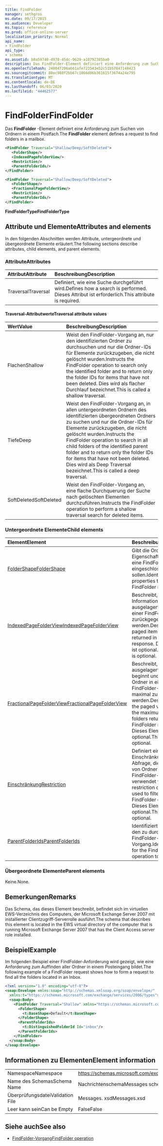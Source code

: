 ```yaml
---
title: FindFolder
manager: sethgros
ms.date: 09/17/2015
ms.audience: Developer
ms.topic: reference
ms.prod: office-online-server
localization_priority: Normal
api_name:
- FindFolder
api_type:
- schema
ms.assetid: b8a59740-d978-454c-9629-a10792385ba0
description: Das FindFolder-Element definiert eine Anforderung zum Suchen von Ordnern in einem Postfach.
ms.openlocfilehash: 248047206a661afe723543e52c51b57847148423
ms.sourcegitcommit: 88ec988f2bb67c1866d06b361615f3674a24e795
ms.translationtype: MT
ms.contentlocale: de-DE
ms.lasthandoff: 06/03/2020
ms.locfileid: "44462577"
---
```

# <a name="findfolder"></a><span data-ttu-id="4f73c-103">FindFolder</span><span class="sxs-lookup"><span data-stu-id="4f73c-103">FindFolder</span></span>

<span data-ttu-id="4f73c-104">Das **FindFolder** -Element definiert eine Anforderung zum Suchen von Ordnern in einem Postfach.</span><span class="sxs-lookup"><span data-stu-id="4f73c-104">The **FindFolder** element defines a request to find folders in a mailbox.</span></span> 
  
```xml
<FindFolder Traversal="Shallow/Deep/SoftDeleted">
   <FolderShape/>
   <IndexedPageFolderView/>
   <Restriction/>
   <ParentFolderIds/>
</FindFolder>
```

```xml
<FindFolder Traversal="Shallow/Deep/SoftDeleted">
   <FolderShape/>
   <FractionalPageFolderView/>
   <Restriction/>
   <ParentFolderIds/>
</FindFolder>
```

<span data-ttu-id="4f73c-105">**FindFolderType**</span><span class="sxs-lookup"><span data-stu-id="4f73c-105">**FindFolderType**</span></span>

## <a name="attributes-and-elements"></a><span data-ttu-id="4f73c-106">Attribute und Elemente</span><span class="sxs-lookup"><span data-stu-id="4f73c-106">Attributes and elements</span></span>

<span data-ttu-id="4f73c-107">In den folgenden Abschnitten werden Attribute, untergeordnete und übergeordnete Elemente erläutert.</span><span class="sxs-lookup"><span data-stu-id="4f73c-107">The following sections describe attributes, child elements, and parent elements.</span></span>
  
### <a name="attributes"></a><span data-ttu-id="4f73c-108">Attribute</span><span class="sxs-lookup"><span data-stu-id="4f73c-108">Attributes</span></span>

|<span data-ttu-id="4f73c-109">**Attribut**</span><span class="sxs-lookup"><span data-stu-id="4f73c-109">**Attribute**</span></span>|<span data-ttu-id="4f73c-110">**Beschreibung**</span><span class="sxs-lookup"><span data-stu-id="4f73c-110">**Description**</span></span>|
|:-----|:-----|
|<span data-ttu-id="4f73c-111">Traversal</span><span class="sxs-lookup"><span data-stu-id="4f73c-111">Traversal</span></span>  <br/> |<span data-ttu-id="4f73c-112">Definiert, wie eine Suche durchgeführt wird.</span><span class="sxs-lookup"><span data-stu-id="4f73c-112">Defines how a search is performed.</span></span> <span data-ttu-id="4f73c-113">Dieses Attribut ist erforderlich.</span><span class="sxs-lookup"><span data-stu-id="4f73c-113">This attribute is required.</span></span>  <br/> |
   
#### <a name="traversal-attribute-values"></a><span data-ttu-id="4f73c-114">Traversal-Attributwerte</span><span class="sxs-lookup"><span data-stu-id="4f73c-114">Traversal attribute values</span></span>

|<span data-ttu-id="4f73c-115">**Wert**</span><span class="sxs-lookup"><span data-stu-id="4f73c-115">**Value**</span></span>|<span data-ttu-id="4f73c-116">**Beschreibung**</span><span class="sxs-lookup"><span data-stu-id="4f73c-116">**Description**</span></span>|
|:-----|:-----|
|<span data-ttu-id="4f73c-117">Flachen</span><span class="sxs-lookup"><span data-stu-id="4f73c-117">Shallow</span></span>  <br/> |<span data-ttu-id="4f73c-118">Weist den FindFolder-Vorgang an, nur den identifizierten Ordner zu durchsuchen und nur die Ordner-IDs für Elemente zurückzugeben, die nicht gelöscht wurden.</span><span class="sxs-lookup"><span data-stu-id="4f73c-118">Instructs the FindFolder operation to search only the identified folder and to return only the folder IDs for items that have not been deleted.</span></span> <span data-ttu-id="4f73c-119">Dies wird als flacher Durchlauf bezeichnet.</span><span class="sxs-lookup"><span data-stu-id="4f73c-119">This is called a shallow traversal.</span></span>  <br/> |
|<span data-ttu-id="4f73c-120">Tiefe</span><span class="sxs-lookup"><span data-stu-id="4f73c-120">Deep</span></span>  <br/> |<span data-ttu-id="4f73c-121">Weist den FindFolder-Vorgang an, in allen untergeordneten Ordnern des identifizierten übergeordneten Ordners zu suchen und nur die Ordner-IDs für Elemente zurückzugeben, die nicht gelöscht wurden.</span><span class="sxs-lookup"><span data-stu-id="4f73c-121">Instructs the FindFolder operation to search in all child folders of the identified parent folder and to return only the folder IDs for items that have not been deleted.</span></span> <span data-ttu-id="4f73c-122">Dies wird als Deep Traversal bezeichnet.</span><span class="sxs-lookup"><span data-stu-id="4f73c-122">This is called a deep traversal.</span></span>  <br/> |
|<span data-ttu-id="4f73c-123">SoftDeleted</span><span class="sxs-lookup"><span data-stu-id="4f73c-123">SoftDeleted</span></span>  <br/> |<span data-ttu-id="4f73c-124">Weist den FindFolder-Vorgang an, eine flache Durchquerung der Suche nach gelöschten Elementen durchzuführen.</span><span class="sxs-lookup"><span data-stu-id="4f73c-124">Instructs the FindFolder operation to perform a shallow traversal search for deleted items.</span></span>  <br/> |
   
### <a name="child-elements"></a><span data-ttu-id="4f73c-125">Untergeordnete Elemente</span><span class="sxs-lookup"><span data-stu-id="4f73c-125">Child elements</span></span>

|<span data-ttu-id="4f73c-126">**Element**</span><span class="sxs-lookup"><span data-stu-id="4f73c-126">**Element**</span></span>|<span data-ttu-id="4f73c-127">**Beschreibung**</span><span class="sxs-lookup"><span data-stu-id="4f73c-127">**Description**</span></span>|
|:-----|:-----|
|[<span data-ttu-id="4f73c-128">FolderShape</span><span class="sxs-lookup"><span data-stu-id="4f73c-128">FolderShape</span></span>](foldershape.md) <br/> |<span data-ttu-id="4f73c-129">Gibt die Ordner Eigenschaften an, die in eine FindFolder-Antwort eingeschlossen werden sollen.</span><span class="sxs-lookup"><span data-stu-id="4f73c-129">Identifies the folder properties to include in a FindFolder response.</span></span>  <br/> |
|[<span data-ttu-id="4f73c-130">IndexedPageFolderView</span><span class="sxs-lookup"><span data-stu-id="4f73c-130">IndexedPageFolderView</span></span>](indexedpagefolderview.md) <br/> |<span data-ttu-id="4f73c-131">Beschreibt, wie Informationen zum ausgelagerten Element in einer FindFolder-Antwort zurückgegeben werden.</span><span class="sxs-lookup"><span data-stu-id="4f73c-131">Describes how paged item information is returned in a FindFolder response.</span></span> <span data-ttu-id="4f73c-132">Dieses Element ist optional.</span><span class="sxs-lookup"><span data-stu-id="4f73c-132">This element is optional.</span></span>  <br/> |
|[<span data-ttu-id="4f73c-133">FractionalPageFolderView</span><span class="sxs-lookup"><span data-stu-id="4f73c-133">FractionalPageFolderView</span></span>](fractionalpagefolderview.md) <br/> |<span data-ttu-id="4f73c-134">Beschreibt, wo die ausgelagerte Ansicht beginnt und wie viele Ordner in einer FindFolder-Anforderung maximal zurückgegeben werden.</span><span class="sxs-lookup"><span data-stu-id="4f73c-134">Describes where the paged view starts and the maximum number of folders returned in a FindFolder request.</span></span> <span data-ttu-id="4f73c-135">Dieses Element ist optional.</span><span class="sxs-lookup"><span data-stu-id="4f73c-135">This element is optional.</span></span>  <br/> |
|[<span data-ttu-id="4f73c-136">Einschränkung</span><span class="sxs-lookup"><span data-stu-id="4f73c-136">Restriction</span></span>](restriction.md) <br/> |<span data-ttu-id="4f73c-137">Definiert eine Einschränkung oder Abfrage, die zum Filtern von Ordnern in einem FindFolder-Vorgang verwendet wird.</span><span class="sxs-lookup"><span data-stu-id="4f73c-137">Defines a restriction or query that is used to filter folders in a FindFolder operation.</span></span> <span data-ttu-id="4f73c-138">Dieses Element ist optional.</span><span class="sxs-lookup"><span data-stu-id="4f73c-138">This element is optional.</span></span>  <br/> |
|[<span data-ttu-id="4f73c-139">ParentFolderIds</span><span class="sxs-lookup"><span data-stu-id="4f73c-139">ParentFolderIds</span></span>](parentfolderids.md) <br/> |<span data-ttu-id="4f73c-140">Identifiziert Ordner für den zu durchsuchenden FindFolder-Vorgang.</span><span class="sxs-lookup"><span data-stu-id="4f73c-140">Identifies folders for the FindFolder operation to search.</span></span>  <br/> |
   
### <a name="parent-elements"></a><span data-ttu-id="4f73c-141">Übergeordnete Elemente</span><span class="sxs-lookup"><span data-stu-id="4f73c-141">Parent elements</span></span>

<span data-ttu-id="4f73c-142">Keine.</span><span class="sxs-lookup"><span data-stu-id="4f73c-142">None.</span></span>
  
## <a name="remarks"></a><span data-ttu-id="4f73c-143">Bemerkungen</span><span class="sxs-lookup"><span data-stu-id="4f73c-143">Remarks</span></span>

<span data-ttu-id="4f73c-144">Das Schema, das dieses Element beschreibt, befindet sich im virtuellen EWS-Verzeichnis des Computers, der Microsoft Exchange Server 2007 mit installierter Clientzugriff-Serverrolle ausführt.</span><span class="sxs-lookup"><span data-stu-id="4f73c-144">The schema that describes this element is located in the EWS virtual directory of the computer that is running Microsoft Exchange Server 2007 that has the Client Access server role installed.</span></span>
  
## <a name="example"></a><span data-ttu-id="4f73c-145">Beispiel</span><span class="sxs-lookup"><span data-stu-id="4f73c-145">Example</span></span>

<span data-ttu-id="4f73c-146">Im folgenden Beispiel einer FindFolder-Anforderung wird gezeigt, wie eine Anforderung zum Auffinden aller Ordner in einem Posteingang bildet.</span><span class="sxs-lookup"><span data-stu-id="4f73c-146">The following example of a FindFolder request shows how to form a request to find all the folders located in an Inbox.</span></span>
  
```xml
<?xml version="1.0" encoding="utf-8"?>
<soap:Envelope xmlns:soap="http://schemas.xmlsoap.org/soap/envelope/"
  xmlns:t="https://schemas.microsoft.com/exchange/services/2006/types">
  <soap:Body>
    <FindFolder Traversal="Shallow" xmlns="https://schemas.microsoft.com/exchange/services/2006/messages">
      <FolderShape>
        <t:BaseShape>Default</t:BaseShape>
      </FolderShape>
      <ParentFolderIds>
        <t:DistinguishedFolderId Id="inbox"/>
      </ParentFolderIds>
    </FindFolder>
  </soap:Body>
</soap:Envelope>
```

## <a name="element-information"></a><span data-ttu-id="4f73c-147">Informationen zu Elementen</span><span class="sxs-lookup"><span data-stu-id="4f73c-147">Element information</span></span>

|||
|:-----|:-----|
|<span data-ttu-id="4f73c-148">Namespace</span><span class="sxs-lookup"><span data-stu-id="4f73c-148">Namespace</span></span>  <br/> |https://schemas.microsoft.com/exchange/services/2006/messages  <br/> |
|<span data-ttu-id="4f73c-149">Name des Schemas</span><span class="sxs-lookup"><span data-stu-id="4f73c-149">Schema Name</span></span>  <br/> |<span data-ttu-id="4f73c-150">Nachrichtenschema</span><span class="sxs-lookup"><span data-stu-id="4f73c-150">Messages schema</span></span>  <br/> |
|<span data-ttu-id="4f73c-151">Überprüfungsdatei</span><span class="sxs-lookup"><span data-stu-id="4f73c-151">Validation File</span></span>  <br/> |<span data-ttu-id="4f73c-152">Messages. xsd</span><span class="sxs-lookup"><span data-stu-id="4f73c-152">Messages.xsd</span></span>  <br/> |
|<span data-ttu-id="4f73c-153">Leer kann sein</span><span class="sxs-lookup"><span data-stu-id="4f73c-153">Can be Empty</span></span>  <br/> |<span data-ttu-id="4f73c-154">False</span><span class="sxs-lookup"><span data-stu-id="4f73c-154">False</span></span>  <br/> |
   
## <a name="see-also"></a><span data-ttu-id="4f73c-155">Siehe auch</span><span class="sxs-lookup"><span data-stu-id="4f73c-155">See also</span></span>

- [<span data-ttu-id="4f73c-156">FindFolder-Vorgang</span><span class="sxs-lookup"><span data-stu-id="4f73c-156">FindFolder operation</span></span>](findfolder-operation.md)


